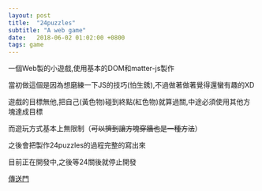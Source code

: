 ```yaml
---
layout: post
title:  "24puzzles"
subtitle: "A web game"
date:   2018-06-02 01:02:00 +0800
tags: game
---
```


一個Web製的小遊戲,使用基本的DOM和matter-js製作

當初做這個是因為想磨練一下JS的技巧(怕生銹),不過做著做著覺得還蠻有趣的XD

遊戲的目標無他,把自己(黃色物)碰到終點(紅色物)就算過關,中途必須使用其他方塊達成目標

而遊玩方式基本上無限制（~~可以擠到讓方塊穿牆也是一種方法~~）

之後會把製作24puzzles的過程完整的寫出來

目前正在開發中,之後等24關後就停止開發

[傳送門](https://darkborderman.github.io/24puzzles/)

